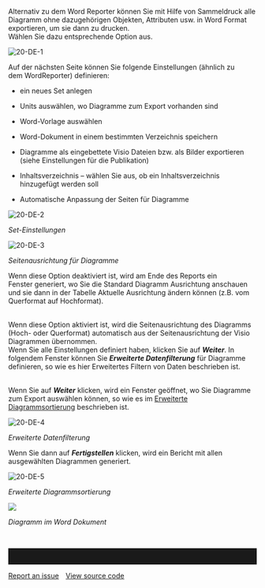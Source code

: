 

Alternativ zu dem Word Reporter können Sie mit Hilfe von Sammeldruck
alle Diagramm ohne dazugehörigen Objekten, Attributen usw. in Word
Format exportieren, um sie dann zu drucken.  
Wählen Sie dazu entsprechende Option aus. 

![20-DE-1](//images.ctfassets.net/6mz8d8cle1nl/5LvRjQDwOcwwWGigOuE2k4/22c233ad2955ef73cf30dce45a4cc829/20-DE-1.png)
  
Auf der nächsten Seite können Sie folgende Einstellungen (ähnlich zu
dem WordReporter) definieren:

-   ein neues Set anlegen
-   Units auswählen, wo Diagramme zum Export vorhanden sind
-   Word-Vorlage auswählen
-   Word-Dokument in einem bestimmten Verzeichnis speichern
-   Diagramme als eingebettete Visio Dateien bzw. als Bilder exportieren
    (siehe Einstellungen für die Publikation)
-   Inhaltsverzeichnis – wählen Sie aus, ob ein Inhaltsverzeichnis
    hinzugefügt werden soll  
      
-   Automatische Anpassung der Seiten für Diagramme 

![20-DE-2](//images.ctfassets.net/6mz8d8cle1nl/tIRnhZwGRJgF3A3hF7RKu/e8c9ef065aca134023985ff8a59aee9f/20-DE-2.png)

*Set-Einstellungen*

![20-DE-3](//images.ctfassets.net/6mz8d8cle1nl/7xXVTSSn8sBN22FJqgXblm/78543e2471acbac1da00f8dc14653c19/20-DE-3.png)

*Seitenausrichtung für Diagramme*

Wenn diese Option deaktiviert ist, wird am Ende des Reports ein
Fenster generiert, wo Sie die Standard Diagramm Ausrichtung anschauen
und sie dann in der Tabelle Aktuelle Ausrichtung ändern können (z.B. vom
Querformat auf Hochformat).  
   
  
Wenn diese Option aktiviert ist, wird die Seitenausrichtung des
Diagramms (Hoch- oder Querformat) automatisch aus der Seitenausrichtung
der Visio Diagrammen übernommen.  
Wenn Sie alle Einstellungen definiert haben, klicken Sie auf
***Weiter***. In folgendem Fenster können Sie ***Erweiterte
Datenfilterung*** für Diagramme definieren, so wie es hier Erweitertes
Filtern von Daten beschrieben ist.  
   
  
Wenn Sie auf ***Weiter*** klicken, wird ein Fenster geöffnet, wo Sie
Diagramme zum Export auswählen können, so wie es im [Erweiterte
Diagrammsortierung](Erweiterte_Diagrammsortierung) beschrieben ist.  

![20-DE-4](//images.ctfassets.net/6mz8d8cle1nl/6nmafuM8vuccoGCKSSaCKE/96c06b1209bcc24f2516623ef3cf0269/20-DE-4.png)

*Erweiterte Datenfilterung*
   
  
Wenn Sie dann auf ***Fertigstellen*** klicken, wird ein Bericht mit
allen ausgewählten Diagrammen generiert.  
  
![20-DE-5](//images.ctfassets.net/6mz8d8cle1nl/5OfzSyHTzRnTlNbIhJSznL/6599228123b83bf35813043f042e6d17/20-DE-5.png)

*Erweiterte Diagrammsortierung*



*![](//images.ctfassets.net/utx1h0gfm1om/448zYhAscEqgEQCqCmiaKu/d597b5615d465351471a71300888239f/1017481.png)*

*Diagramm im Word Dokument*



 


<hr style="padding-top:2rem" />
<a href="https://github.com/process4/docs/issues" target="_blank" class="bgw btn btn-primary btn-lg shadow-sm">Report an issue</a>
<a href="https://github.com/process4/docs" target="_blank" class="bgw btn btn-primary btn-lg shadow-sm" style="margin-left:10px;">View source code</a>